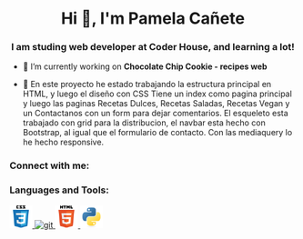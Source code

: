<h1 align="center">Hi 👋, I'm Pamela Cañete</h1>
<h3 align="center">I am studing web developer at Coder House, and learning a lot!</h3>

- 🔭 I’m currently working on **Chocolate Chip Cookie - recipes web**

- 🌱 En este proyecto he estado trabajando la estructura principal en HTML, y luego el diseño con CSS
Tiene un index como pagina principal y luego las paginas Recetas Dulces, Recetas Saladas, Recetas Vegan y un Contactanos con un form para dejar comentarios.
El esqueleto esta trabajado con grid para la distribucion, el navbar esta hecho con Bootstrap, al igual que el formulario de contacto. Con las mediaquery lo he hecho responsive. 
<h3 align="left">Connect with me:</h3>
<p align="left">
</p>

<h3 align="left">Languages and Tools:</h3>
<p align="left"> <a href="https://www.w3schools.com/css/" target="_blank" rel="noreferrer"> <img src="https://raw.githubusercontent.com/devicons/devicon/master/icons/css3/css3-original-wordmark.svg" alt="css3" width="40" height="40"/> </a> <a href="https://git-scm.com/" target="_blank" rel="noreferrer"> <img src="https://www.vectorlogo.zone/logos/git-scm/git-scm-icon.svg" alt="git" width="40" height="40"/> </a> <a href="https://www.w3.org/html/" target="_blank" rel="noreferrer"> <img src="https://raw.githubusercontent.com/devicons/devicon/master/icons/html5/html5-original-wordmark.svg" alt="html5" width="40" height="40"/> </a> <a href="https://www.python.org" target="_blank" rel="noreferrer"> <img src="https://raw.githubusercontent.com/devicons/devicon/master/icons/python/python-original.svg" alt="python" width="40" height="40"/> </a> </p>